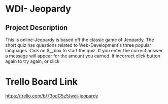 # WDI- Jeopardy
## Project Description
This is online-Jeopardy is based off the classic game of Jeopardy.  The short quiz has questions related to  Web-Development's three popular languages.  Cick on $__box to start the quiz. If you enter the correct answer a message will appear for the amount you earned. If incorrect click button again to try again, or click

# Trello Board Link
https://trello.com/b/73odC5z5/wdi-jeopardy




                   